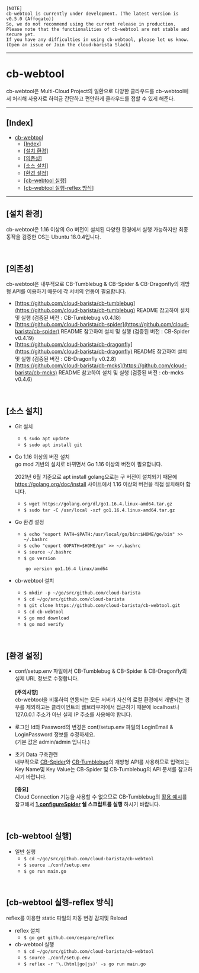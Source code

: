 ```
[NOTE]
cb-webtool is currently under development. (The latest version is v0.5.0 (Affogato))
So, we do not recommend using the current release in production.
Please note that the functionalities of cb-webtool are not stable and secure yet.
If you have any difficulties in using cb-webtool, please let us know.
(Open an issue or Join the cloud-barista Slack)
```
***

cb-webtool
==========
cb-webtool은 Multi-Cloud Project의 일환으로 다양한 클라우드를 cb-webtool에서 처리해 사용자로 하여금 간단하고 편안하게 클라우드를 접할 수 있게 해준다.
***
## [Index]
- [cb-webtool](#cb-webtool)
  - [[Index]](#index)
  - [[설치 환경]](#설치-환경)
  - [[의존성]](#의존성)
  - [[소스 설치]](#소스-설치)
  - [[환경 설정]](#환경-설정)
  - [[cb-webtool 실행]](#cb-webtool-실행)
  - [[cb-webtool 실행-reflex 방식]](#cb-webtool-실행-reflex-방식)
***
## [설치 환경]
cb-webtool은 1.16 이상의 Go 버전이 설치된 다양한 환경에서 실행 가능하지만 최종 동작을 검증한 OS는 Ubuntu 18.0.4입니다.

<br>

## [의존성]
cb-webtool은 내부적으로 CB-Tumblebug & CB-Spider & CB-Dragonfly의 개방형 API를 이용하기 때문에 각 서버의 연동이 필요합니다.<br>
- [https://github.com/cloud-barista/cb-tumblebug](https://github.com/cloud-barista/cb-tumblebug) README 참고하여 설치 및 실행 (검증된 버전 : CB-Tumblebug v0.4.18)
- [https://github.com/cloud-barista/cb-spider](https://github.com/cloud-barista/cb-spider) README 참고하여 설치 및 실행 (검증된 버전 : CB-Spider v0.4.19)
- [https://github.com/cloud-barista/cb-dragonfly](https://github.com/cloud-barista/cb-dragonfly) README 참고하여 설치 및 실행 (검증된 버전 : CB-Dragonfly v0.2.8)
- [https://github.com/cloud-barista/cb-mcks](https://github.com/cloud-barista/cb-mcks) README 참고하여 설치 및 실행 (검증된 버전 : cb-mcks v0.4.6)

<br>

## [소스 설치]
- Git 설치
  - `$ sudo apt update`
  - `$ sudo apt install git`

- Go 1.16 이상의 버전 설치<br>
  go mod 기반의 설치로 바뀌면서 Go 1.16 이상의 버전이 필요합니다.<br>

  2021년 6월 기준으로 apt install golang으로는 구 버전이 설치되기 때문에 https://golang.org/doc/install 사이트에서 1.16 이상의 버전을 직접 설치해야 합니다.<br>
  - `$ wget https://golang.org/dl/go1.16.4.linux-amd64.tar.gz`
  - `$ sudo tar -C /usr/local -xzf go1.16.4.linux-amd64.tar.gz`

- Go 환경 설정  
  - `$ echo "export PATH=$PATH:/usr/local/go/bin:$HOME/go/bin" >> ~/.bashrc`
  - `$ echo "export GOPATH=$HOME/go" >> ~/.bashrc`
  - `$ source ~/.bashrc`
  - `$ go version`
  ```
      go version go1.16.4 linux/amd64
  ```

 - cb-webtool 설치
   - `$ mkdir -p ~/go/src/github.com/cloud-barista`
   - `$ cd ~/go/src/github.com/cloud-barista`
   - `$ git clone https://github.com/cloud-barista/cb-webtool.git`
   - `$ cd cb-webtool`
   - `$ go mod download`
   - `$ go mod verify`

<br>

## [환경 설정]
   - conf/setup.env 파일에서 CB-Tumblebug & CB-Spider & CB-Dragonfly의 실제 URL 정보로 수정합니다.<br><br>
     **[주의사항]**<br> cb-webtool을 비롯하여 연동되는 모든 서버가 자신의 로컬 환경에서 개발되는 경우를 제외하고는 클라이언트의 웹브라우저에서 접근하기 때문에 localhost나 127.0.0.1 주소가 아닌 실제 IP 주소를 사용해야 합니다.

   - 로그인 Id와 Password의 변경은 conf/setup.env 파일의 LoginEmail & LoginPassword 정보를 수정하세요.<br>
     (기본 값은 admin/admin 입니다.)

   - 초기 Data 구축관련<br>
     내부적으로 [CB-Spider](https://github.com/cloud-barista/cb-spider)와 [CB-Tumblebug](https://github.com/cloud-barista/cb-tumblebug)의 개방형 API를 사용하므로 입력되는 Key Name및 Key Value는 CB-Spider 및 CB-Tumblebug의 API 문서를 참고하시기 바랍니다.<br>

     **[중요]**<br>
     Cloud Connection 기능을 사용할 수 없으므로 CB-Tumblebug의 [활용 예시](https://github.com/cloud-barista/cb-spider#%ED%99%9C%EC%9A%A9-%EC%98%88%EC%8B%9C_)를 참고해서 **[1.configureSpider](https://github.com/cloud-barista/cb-tumblebug#1-%ED%81%B4%EB%9D%BC%EC%9A%B0%EB%93%9C%EC%A0%95%EB%B3%B4-namespace-mcir-mcis-%EB%93%B1-%EA%B0%9C%EB%B3%84-%EC%A0%9C%EC%96%B4-%EC%8B%9C%ED%97%98) 쉘 스크립트를 실행** 하시기 바랍니다.

<br>

## [cb-webtool 실행]
  - 일반 실행 
    - `$ cd ~/go/src/github.com/cloud-barista/cb-webtool`
    - `$ source ./conf/setup.env`
    - `$ go run main.go`
  
<br>

## [cb-webtool 실행-reflex 방식]
reflex를 이용한 static 파일의 자동 변경 감지및 Reload
  - reflex 설치
    - `$ go get github.com/cespare/reflex`
  - cb-webtool 실행
    - `$ cd ~/go/src/github.com/cloud-barista/cb-webtool`
    - `$ source ./conf/setup.env`
    - `$ reflex -r '\.(html|go|js)' -s go run main.go`

